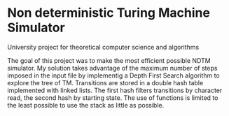 # Non deterministic Turing Machine Simulator
University project for theoretical computer science and algorithms

The goal of this project was to make the most efficient possible NDTM simulator.
My solution takes advantage of the maximum number of steps imposed in the input file by implementig a Depth First Search algorithm to explore the tree of TM.
Transitions are stored in a double hash table implemented with linked lists. The first hash filters transitions by character read, the second hash by starting state.
The use of functions is limited to the least possible to use the stack as little as possible.
